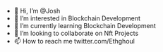 - 👋 Hi, I’m @Josh
- 👀 I’m interested in Blockchain Development
- 🌱 I’m currently learning Blockchain Development
- 💞️ I’m looking to collaborate on Nft Projects
- 📫 How to reach me twitter.com/Ethghoul


